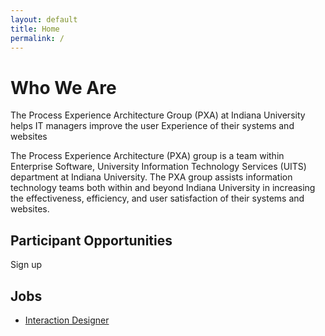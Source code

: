 ```yaml
---
layout: default
title: Home
permalink: /
---
```


# Who We Are
The Process Experience Architecture Group (PXA) at Indiana University helps IT managers improve the user Experience of their systems and websites

The Process Experience Architecture (PXA) group is a team within Enterprise Software, University Information Technology Services (UITS) department at Indiana University.  The PXA group assists information technology teams both within and beyond Indiana University in increasing the effectiveness, efficiency, and user satisfaction of their systems and websites.

## Participant Opportunities
Sign up

## Jobs
- [Interaction Designer](#)